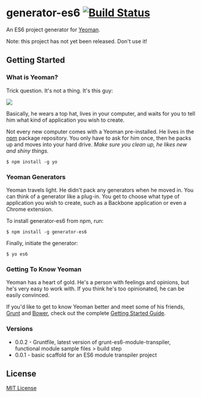 # generator-es6 [![Build Status](https://secure.travis-ci.org/addyosmani/generator-es6.png?branch=master)](https://travis-ci.org/addyosmani/generator-es6)

An ES6 project generator for [Yeoman](http://yeoman.io).

Note: this project has not yet been released. Don't use it!

## Getting Started

### What is Yeoman?

Trick question. It's not a thing. It's this guy:

![](http://i.imgur.com/JHaAlBJ.png)

Basically, he wears a top hat, lives in your computer, and waits for you to tell him what kind of application you wish to create.

Not every new computer comes with a Yeoman pre-installed. He lives in the [npm](https://npmjs.org) package repository. You only have to ask for him once, then he packs up and moves into your hard drive. *Make sure you clean up, he likes new and shiny things.*

```
$ npm install -g yo
```

### Yeoman Generators

Yeoman travels light. He didn't pack any generators when he moved in. You can think of a generator like a plug-in. You get to choose what type of application you wish to create, such as a Backbone application or even a Chrome extension.

To install generator-es6 from npm, run:

```
$ npm install -g generator-es6
```

Finally, initiate the generator:

```
$ yo es6
```

### Getting To Know Yeoman

Yeoman has a heart of gold. He's a person with feelings and opinions, but he's very easy to work with. If you think he's too opinionated, he can be easily convinced.

If you'd like to get to know Yeoman better and meet some of his friends, [Grunt](http://gruntjs.com) and [Bower](http://bower.io), check out the complete [Getting Started Guide](https://github.com/yeoman/yeoman/wiki/Getting-Started).

### Versions

* 0.0.2 - Gruntfile, latest version of grunt-es6-module-transpiler, functional module sample files > build step
* 0.0.1 - basic scaffold for an ES6 module transpiler project


## License

[MIT License](http://en.wikipedia.org/wiki/MIT_License)
